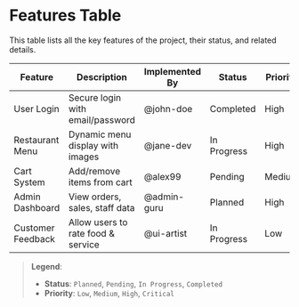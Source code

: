 # Features Table

This table lists all the key features of the project, their status, and related details.

| **Feature** | **Description** | **Implemented By** | **Status** | **Priority** | **Date Added** | **Notes** |
|-------------|------------------|---------------------|------------|---------------|----------------|-----------|
| User Login | Secure login with email/password | @john-doe | Completed | High | 2025-05-01 | JWT-based authentication |
| Restaurant Menu | Dynamic menu display with images | @jane-dev | In Progress | High | 2025-05-03 | Needs category filters |
| Cart System | Add/remove items from cart | @alex99 | Pending | Medium | 2025-05-05 | Linked with menu system |
| Admin Dashboard | View orders, sales, staff data | @admin-guru | Planned | High | 2025-05-09 | Part of Phase 2 |
| Customer Feedback | Allow users to rate food & service | @ui-artist | In Progress | Low | 2025-05-07 | UI mockup ready |

> **Legend**:  
> - **Status**: `Planned`, `Pending`, `In Progress`, `Completed`  
> - **Priority**: `Low`, `Medium`, `High`, `Critical`
